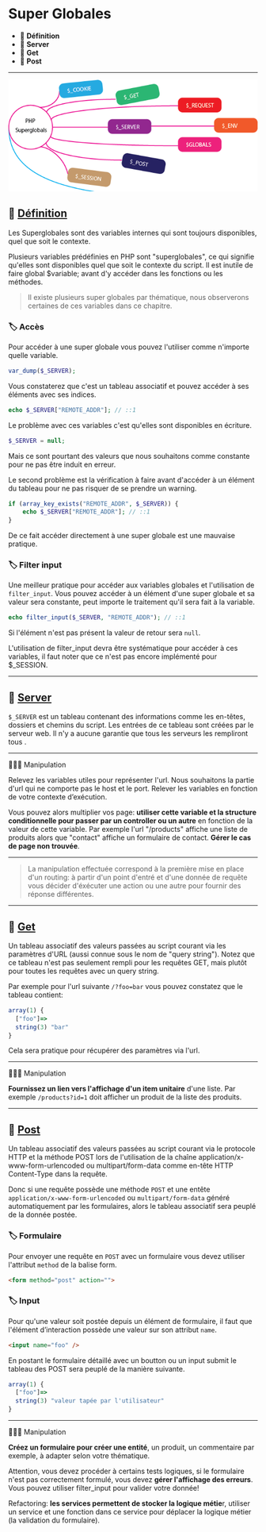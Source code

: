 # Super Globales

*  🔖 **Définition**
*  🔖 **Server**
*  🔖 **Get**
*  🔖 **Post**

___

![images](https://raw.githubusercontent.com/seeren-training/PHP/master/wiki/resources/superglobals.png)

## 📑 [Définition](https://www.php.net/manual/fr/language.variables.superglobals.php)

Les Superglobales sont des variables internes qui sont toujours disponibles, quel que soit le contexte.

Plusieurs variables prédéfinies en PHP sont "superglobales", ce qui signifie qu'elles sont disponibles quel que soit le contexte du script. Il est inutile de faire global $variable; avant d'y accéder dans les fonctions ou les méthodes.

> Il existe plusieurs super globales par thématique, nous observerons certaines de ces variables dans ce chapitre.

### 🏷️ **Accès**

Pour accéder à une super globale vous pouvez l'utiliser comme n'importe quelle variable.

```php
var_dump($_SERVER);
```

Vous constaterez que c'est un tableau associatif et pouvez accéder à ses éléments avec ses indices.

```php
echo $_SERVER["REMOTE_ADDR"]; // ::1
```

Le problème avec ces variables c'est qu'elles sont disponibles en écriture.

```php
$_SERVER = null;
```

Mais ce sont pourtant des valeurs que nous souhaitons comme constante pour ne pas être induit en erreur.

Le second problème est la vérification à faire avant d'accéder à un élément du tableau pour ne pas risquer de se prendre un warning.

```php
if (array_key_exists("REMOTE_ADDR", $_SERVER)) {
    echo $_SERVER["REMOTE_ADDR"]; // ::1
}
```

De ce fait accéder directement à une super globale est une mauvaise pratique.

### 🏷️ **Filter input**

Une meilleur pratique pour accéder aux variables globales et l'utilisation de `filter_input`. Vous pouvez accéder à un élément d'une super globale et sa valeur sera constante, peut importe le traitement qu'il sera fait à la variable.

```php
echo filter_input($_SERVER, "REMOTE_ADDR"); // ::1
```

Si l'élément n'est pas présent la valeur de retour sera `null`.

L'utilisation de filter_input devra être systématique pour accéder à ces variables, il faut noter que ce n'est pas encore implémenté pour $_SESSION.

___

## 📑 [Server](https://www.php.net/manual/fr/reserved.variables.server.php)

`$_SERVER` est un tableau contenant des informations comme les en-têtes, dossiers et chemins du script. Les entrées de ce tableau sont créées par le serveur web. Il n'y a aucune garantie que tous les serveurs les rempliront tous .

___

👨🏻‍💻 Manipulation

Relevez les variables utiles pour représenter l'url. Nous souhaitons la partie d'url qui ne comporte pas le host et le port. Relever les variables en fonction de votre contexte d’exécution.

Vous pouvez alors multiplier vos page: **utiliser cette variable et la structure conditionnelle pour passer par un controller ou un autre** en fonction de la valeur de cette variable. Par exemple l'url "/products" affiche une liste de produits alors que "contact" affiche un formulaire de contact. **Gérer le cas de page non trouvée**.

___

> La manipulation effectuée correspond à la première mise en place d'un routing: à partir d'un point d'entré et d'une donnée de requête vous décider d'éxécuter une action ou une autre pour fournir des réponse différentes.

___

## 📑 [Get](https://www.php.net/manual/fr/reserved.variables.get.php)

Un tableau associatif des valeurs passées au script courant via les paramètres d'URL (aussi connue sous le nom de "query string"). Notez que ce tableau n'est pas seulement rempli pour les requêtes GET, mais plutôt pour toutes les requêtes avec un query string.

Par exemple pour l'url suivante `/?foo=bar` vous pouvez constatez que le tableau contient:

```js
array(1) {
  ["foo"]=>
  string(3) "bar"
}
```

Cela sera pratique pour récupérer des paramètres via l'url.

___

👨🏻‍💻 Manipulation

**Fournissez un lien vers l'affichage d'un item unitaire** d'une liste. Par exemple `/products?id=1` doit afficher un produit de la liste des produits.

___

## 📑 [Post](https://www.php.net/manual/fr/reserved.variables.post.php)

Un tableau associatif des valeurs passées au script courant via le protocole HTTP et la méthode POST lors de l'utilisation de la chaîne application/x-www-form-urlencoded ou multipart/form-data comme en-tête HTTP Content-Type dans la requête.

Donc si une requête possède une méthode `POST` et une entête ` application/x-www-form-urlencoded` ou `multipart/form-data` généré automatiquement par les formulaires, alors le tableau associatif sera peuplé de la donnée postée.

### 🏷️ **Formulaire**

Pour envoyer une requête en `POST` avec un formulaire vous devez utiliser l'attribut `method` de la balise form.

```html
<form method="post" action="">
```

### 🏷️ **Input**

Pour qu'une valeur soit postée depuis un élément de formulaire, il faut que l'élément d’interaction possède une valeur sur son attribut `name`.

```html
<input name="foo" />
```

En postant le formulaire détaillé avec un boutton ou un input submit le tableau des POST sera peuplé de la manière suivante.

```js
array(1) {
  ["foo"]=>
  string(3) "valeur tapée par l'utilisateur"
}
```

___

👨🏻‍💻 Manipulation

**Créez un formulaire pour créer une entité**, un produit, un commentaire par exemple, à adapter selon votre thématique.

Attention, vous devez procéder à certains tests logiques, si le formulaire n'est pas correctement formulé, vous devez **gérer l'affichage des erreurs**. Vous pouvez utiliser filter_input pour valider votre donnée!

Refactoring: **les services permettent de stocker la logique métie**r, utiliser un service et une fonction dans ce service pour déplacer la logique métier (la validation du formulaire).

